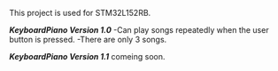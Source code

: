 This project is used for STM32L152RB.

***KeyboardPiano Version 1.0***
-Can play songs repeatedly when the user button is pressed.
-There are only 3 songs.

***KeyboardPiano Version 1.1***  comeing soon.
